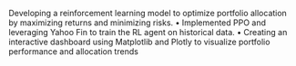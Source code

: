 Developing a reinforcement learning model to optimize portfolio allocation by maximizing returns and minimizing risks. • Implemented PPO and leveraging Yahoo Fin to train the RL agent on historical data. • Creating an interactive dashboard using Matplotlib and Plotly to visualize portfolio performance and allocation trends
